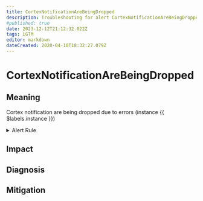 ```yaml
---
title: CortexNotificationAreBeingDropped
description: Troubleshooting for alert CortexNotificationAreBeingDropped
#published: true
date: 2023-12-12T21:12:32.022Z
tags: LGTM
editor: markdown
dateCreated: 2020-04-10T18:32:27.079Z
---
```


# CortexNotificationAreBeingDropped

## Meaning
[//]: # "Short paragraph that explains what the alert means"
Cortex notification are being dropped due to errors (instance {{ $labels.instance }})

<details>
  <summary>Alert Rule</summary>

  ```yaml
alert: CortexNotificationAreBeingDropped
expr: rate(cortex_prometheus_notifications_dropped_total[5m]) > 0
for: 0m
labels:
    severity: critical
annotations:
    summary: Cortex notification are being dropped (instance {{ $labels.instance }})
    description: |-
        Cortex notification are being dropped due to errors (instance {{ $labels.instance }})
          VALUE = {{ $value }}
          LABELS = {{ $labels }}
    runbook: https://github.com/srerun/prometheus-alerts/content/runbooks/CortexNotificationAreBeingDropped

  ```
</details>


## Impact
[//]: # "What could / will happen if the alert is not addressed"



## Diagnosis
[//]: # "Steps to take to identify the cause of the problem"



## Mitigation
[//]: # "The steps necessary to resolve the alert"
